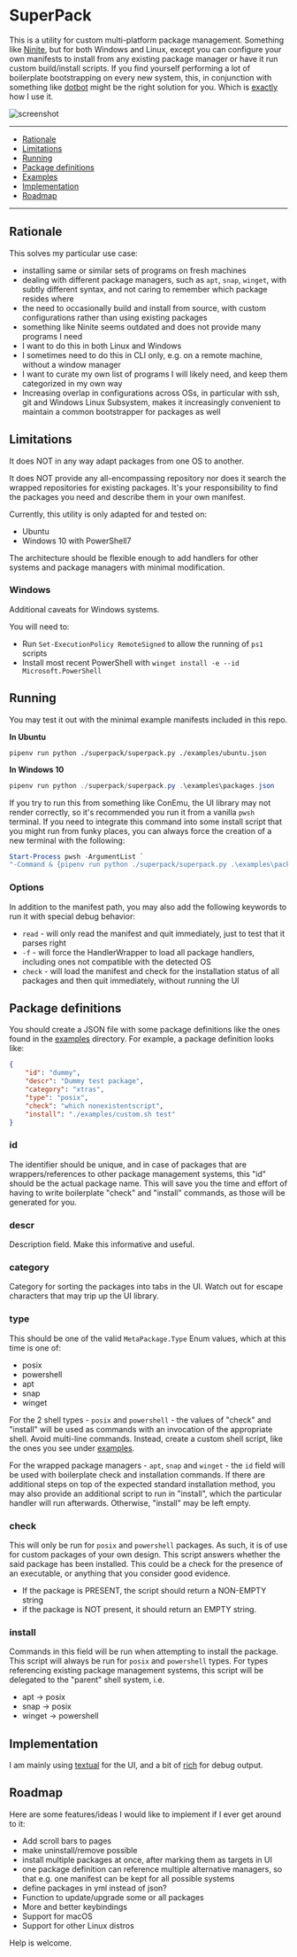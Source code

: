 # SuperPack 

This is a utility for custom multi-platform package management. Something like [Ninite](https://ninite.com/), but for both Windows and Linux, except you can configure your own manifests to install from any existing package manager or have it run custom build/install scripts. If you find yourself performing a lot of boilerplate bootstrapping on every new system, this, in conjunction with something like [dotbot](https://github.com/anishathalye/dotbot/) might be the right solution for you. Which is [exactly](https://github.com/martukas/dotfiles) how I use it.

![screenshot](screenshot.png)

---

- [Rationale](#rationale)
- [Limitations](#limitations)
- [Running](#running)
- [Package definitions](#package-definitions)
- [Examples](examples)
- [Implementation](#implementation)
- [Roadmap](#roadmap)

---

## Rationale

This solves my particular use case:
* installing same or similar sets of programs on fresh machines
* dealing with different package managers, such as `apt`, `snap`, `winget`, with subtly different syntax, and not caring to remember which package resides where
* the need to occasionally build and install from source, with custom configurations rather than using existing packages
* something like Ninite seems outdated and does not provide many programs I need
* I want to do this in both Linux and Windows
* I sometimes need to do this in CLI only, e.g. on a remote machine, without a window manager
* I want to curate my own list of programs I will likely need, and keep them categorized in my own way
* Increasing overlap in configurations across OSs, in particular with ssh, git and Windows Linux Subsystem, makes it increasingly convenient to maintain a common bootstrapper for packages as well

## Limitations

It does NOT in any way adapt packages from one OS to another. 

It does NOT provide any all-encompassing repository nor does it search the wrapped repositories for existing packages.  It's your responsibility to find the packages you need and describe them in your own manifest.

Currently, this utility is only adapted for and tested on:
* Ubuntu
* Windows 10 with PowerShell7

The architecture should be flexible enough to add handlers for other systems and package managers with minimal modification.

### Windows

Additional caveats for Windows systems. 

You will need to:
* Run `Set-ExecutionPolicy RemoteSigned` to allow the running of `ps1` scripts
* Install most recent PowerShell with `winget install -e --id Microsoft.PowerShell`


## Running

You may test it out with the minimal example manifests included in this repo.

**In Ubuntu**
```shell
pipenv run python ./superpack/superpack.py ./examples/ubuntu.json
```

**In Windows 10**
```powershell
pipenv run python ./superpack/superpack.py .\examples\packages.json
```

If you try to run this from something like ConEmu, the UI library may not render correctly, so it's recommended you run it from a vanilla `pwsh` terminal. If you need to integrate this command into some install script that you might run from funky places, you can always force the creation of a new terminal with the following:
```powershell
Start-Process pwsh -ArgumentList `
"-Command & {pipenv run python ./superpack/superpack.py .\examples\packages.json}"
```

### Options

In addition to the manifest path, you may also add the following keywords to run it with special debug behavior:
* `read` - will only read the manifest and quit immediately, just to test that it parses right
* `-f` - will force the HandlerWrapper to load all package handlers, including ones not compatible with the detected OS
* `check` - will load the manifest and check for the installation status of all packages and then quit immediately, without running the UI

## Package definitions

You should create a JSON file with some package definitions like the ones found in the [examples](examples) directory. For example, a package definition looks like:

```json
{
    "id": "dummy",
    "descr": "Dummy test package",
    "category": "xtras",
    "type": "posix",
    "check": "which nonexistentscript",
    "install": "./examples/custom.sh test"
}
```

### id

The identifier should be unique, and in case of packages that are wrappers/references to other package management systems, this "id" should be the actual package name. This will save you the time and effort of having to write boilerplate "check" and "install" commands, as those will be generated for you.

### descr

Description field. Make this informative and useful.

### category

Category for sorting the packages into tabs in the UI. Watch out for escape characters that may trip up the UI library.

### type
This should be one of the valid `MetaPackage.Type` Enum values, which at this time is one of:
* posix
* powershell
* apt
* snap
* winget

For the 2 shell types - `posix` and `powershell` - the values of "check" and "install" will be used as commands with an invocation of the appropriate shell. Avoid multi-line commands. Instead, create a custom shell script, like the ones you see under [examples](examples).

For the wrapped package managers - `apt`, `snap` and `winget` - the `id` field will be used with boilerplate check and installation commands. If there are additional steps on top of the expected standard installation method, you may also provide an additional script to run in "install", which the particular handler will run afterwards. Otherwise, "install" may be left empty.

### check

This will only be run for `posix` and `powershell` packages. As such, it is of use for custom packages of your own design. This script answers whether the said package has been installed. This could be a check for the presence of an executable, or anything that you consider good evidence.
* If the package is PRESENT, the script should return a NON-EMPTY string
* if the package is NOT present, it should return an EMPTY string.

### install

Commands in this field will be run when attempting to install the package. This script will always be run for `posix` and `powershell` types. For types referencing existing package management systems, this script will be delegated to the "parent" shell system, i.e.
* apt -> posix
* snap -> posix
* winget -> powershell


## Implementation

I am mainly using [textual](https://github.com/textualize/textual/) for the UI, and a bit of [rich](https://github.com/Textualize/rich) for debug output.

## Roadmap

Here are some features/ideas I would like to implement if I ever get around to it:
* Add scroll bars to pages
* make uninstall/remove possible
* install multiple packages at once, after marking them as targets in UI
* one package definition can reference multiple alternative managers, so that e.g. one manifest can be kept for all possible systems
* define packages in yml instead of json? 
* Function to update/upgrade some or all packages
* More and better keybindings
* Support for macOS
* Support for other Linux distros

Help is welcome.
